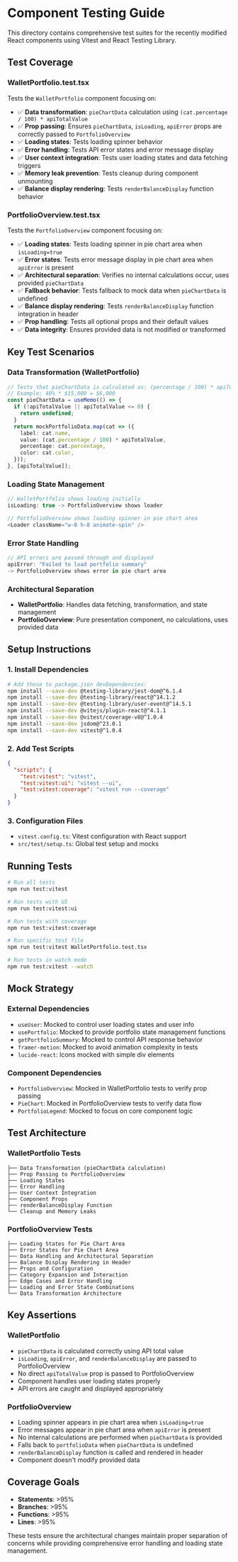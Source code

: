 # Component Testing Guide

This directory contains comprehensive test suites for the recently modified React components using
Vitest and React Testing Library.

## Test Coverage

### WalletPortfolio.test.tsx

Tests the `WalletPortfolio` component focusing on:

- ✅ **Data transformation**: `pieChartData` calculation using
  `(cat.percentage / 100) * apiTotalValue`
- ✅ **Prop passing**: Ensures `pieChartData`, `isLoading`, `apiError` props are correctly passed to
  `PortfolioOverview`
- ✅ **Loading states**: Tests loading spinner behavior
- ✅ **Error handling**: Tests API error states and error message display
- ✅ **User context integration**: Tests user loading states and data fetching triggers
- ✅ **Memory leak prevention**: Tests cleanup during component unmounting
- ✅ **Balance display rendering**: Tests `renderBalanceDisplay` function behavior

### PortfolioOverview.test.tsx

Tests the `PortfolioOverview` component focusing on:

- ✅ **Loading states**: Tests loading spinner in pie chart area when `isLoading=true`
- ✅ **Error states**: Tests error message display in pie chart area when `apiError` is present
- ✅ **Architectural separation**: Verifies no internal calculations occur, uses provided
  `pieChartData`
- ✅ **Fallback behavior**: Tests fallback to mock data when `pieChartData` is undefined
- ✅ **Balance display rendering**: Tests `renderBalanceDisplay` function integration in header
- ✅ **Prop handling**: Tests all optional props and their default values
- ✅ **Data integrity**: Ensures provided data is not modified or transformed

## Key Test Scenarios

### Data Transformation (WalletPortfolio)

```typescript
// Tests that pieChartData is calculated as: (percentage / 100) * apiTotalValue
// Example: 40% * $15,000 = $6,000
const pieChartData = useMemo(() => {
  if (!apiTotalValue || apiTotalValue <= 0) {
    return undefined;
  }
  return mockPortfolioData.map(cat => ({
    label: cat.name,
    value: (cat.percentage / 100) * apiTotalValue,
    percentage: cat.percentage,
    color: cat.color,
  }));
}, [apiTotalValue]);
```

### Loading State Management

```typescript
// WalletPortfolio shows loading initially
isLoading: true -> PortfolioOverview shows loader

// PortfolioOverview shows loading spinner in pie chart area
<Loader className="w-8 h-8 animate-spin" />
```

### Error State Handling

```typescript
// API errors are passed through and displayed
apiError: "Failed to load portfolio summary"
-> PortfolioOverview shows error in pie chart area
```

### Architectural Separation

- **WalletPortfolio**: Handles data fetching, transformation, and state management
- **PortfolioOverview**: Pure presentation component, no calculations, uses provided data

## Setup Instructions

### 1. Install Dependencies

```bash
# Add these to package.json devDependencies:
npm install --save-dev @testing-library/jest-dom@^6.1.4
npm install --save-dev @testing-library/react@^14.1.2
npm install --save-dev @testing-library/user-event@^14.5.1
npm install --save-dev @vitejs/plugin-react@^4.1.1
npm install --save-dev @vitest/coverage-v8@^1.0.4
npm install --save-dev jsdom@^23.0.1
npm install --save-dev vitest@^1.0.4
```

### 2. Add Test Scripts

```json
{
  "scripts": {
    "test:vitest": "vitest",
    "test:vitest:ui": "vitest --ui",
    "test:vitest:coverage": "vitest run --coverage"
  }
}
```

### 3. Configuration Files

- `vitest.config.ts`: Vitest configuration with React support
- `src/test/setup.ts`: Global test setup and mocks

## Running Tests

```bash
# Run all tests
npm run test:vitest

# Run tests with UI
npm run test:vitest:ui

# Run tests with coverage
npm run test:vitest:coverage

# Run specific test file
npm run test:vitest WalletPortfolio.test.tsx

# Run tests in watch mode
npm run test:vitest --watch
```

## Mock Strategy

### External Dependencies

- `useUser`: Mocked to control user loading states and user info
- `usePortfolio`: Mocked to provide portfolio state management functions
- `getPortfolioSummary`: Mocked to control API response behavior
- `framer-motion`: Mocked to avoid animation complexity in tests
- `lucide-react`: Icons mocked with simple div elements

### Component Dependencies

- `PortfolioOverview`: Mocked in WalletPortfolio tests to verify prop passing
- `PieChart`: Mocked in PortfolioOverview tests to verify data flow
- `PortfolioLegend`: Mocked to focus on core component logic

## Test Architecture

### WalletPortfolio Tests

```
├── Data Transformation (pieChartData calculation)
├── Prop Passing to PortfolioOverview
├── Loading States
├── Error Handling
├── User Context Integration
├── Component Props
├── renderBalanceDisplay Function
└── Cleanup and Memory Leaks
```

### PortfolioOverview Tests

```
├── Loading States for Pie Chart Area
├── Error States for Pie Chart Area
├── Data Handling and Architectural Separation
├── Balance Display Rendering in Header
├── Props and Configuration
├── Category Expansion and Interaction
├── Edge Cases and Error Handling
├── Loading and Error State Combinations
└── Data Transformation Architecture
```

## Key Assertions

### WalletPortfolio

- `pieChartData` is calculated correctly using API total value
- `isLoading`, `apiError`, and `renderBalanceDisplay` are passed to PortfolioOverview
- No direct `apiTotalValue` prop is passed to PortfolioOverview
- Component handles user loading states properly
- API errors are caught and displayed appropriately

### PortfolioOverview

- Loading spinner appears in pie chart area when `isLoading=true`
- Error messages appear in pie chart area when `apiError` is present
- No internal calculations are performed when `pieChartData` is provided
- Falls back to `portfolioData` when `pieChartData` is undefined
- `renderBalanceDisplay` function is called and rendered in header
- Component doesn't modify provided data

## Coverage Goals

- **Statements**: >95%
- **Branches**: >95%
- **Functions**: >95%
- **Lines**: >95%

These tests ensure the architectural changes maintain proper separation of concerns while providing
comprehensive error handling and loading state management.
